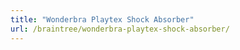 ```yaml
---
title: "Wonderbra Playtex Shock Absorber"
url: /braintree/wonderbra-playtex-shock-absorber/
---
```


